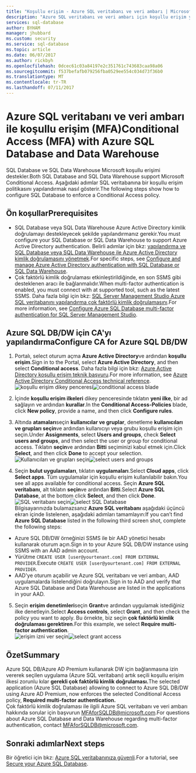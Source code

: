 ```yaml
---
title: "Koşullu erişim - Azure SQL veritabanı ve veri ambarı | Microsoft belge"
description: "Azure SQL veritabanı ve veri ambarı için koşullu erişim yapılandırma hakkında bilgi edinin."
services: sql-database
author: BYHAM
manager: jhubbard
ms.custom: security
ms.service: sql-database
ms.topic: article
ms.date: 06/07/2017
ms.author: rickbyh
ms.openlocfilehash: 0dcec61c03a84197e2c351761c743683caa98a06
ms.sourcegitcommit: f537befafb079256fba0529ee554c034d73f36b0
ms.translationtype: MT
ms.contentlocale: tr-TR
ms.lasthandoff: 07/11/2017
---
```

# <a name="conditional-access-mfa-with-azure-sql-database-and-data-warehouse"></a><span data-ttu-id="25537-103">Azure SQL veritabanı ve veri ambarı ile koşullu erişim (MFA)</span><span class="sxs-lookup"><span data-stu-id="25537-103">Conditional Access (MFA) with Azure SQL Database and Data Warehouse</span></span>  

<span data-ttu-id="25537-104">SQL Database ve SQL Data Warehouse Microsoft koşullu erişimi destekler.</span><span class="sxs-lookup"><span data-stu-id="25537-104">Both SQL Database and SQL Data Warehouse support Microsoft Conditional Access.</span></span> <span data-ttu-id="25537-105">Aşağıdaki adımlar SQL veritabanına bir koşullu erişim politikasını yapılandırmak nasıl gösterir.</span><span class="sxs-lookup"><span data-stu-id="25537-105">The following steps show how to configure SQL Database to enforce a Conditional Access policy.</span></span>  

## <a name="prerequisites"></a><span data-ttu-id="25537-106">Ön koşullar</span><span class="sxs-lookup"><span data-stu-id="25537-106">Prerequisites</span></span>  
- <span data-ttu-id="25537-107">SQL Database veya SQL Data Warehouse Azure Active Directory kimlik doğrulamayı destekleyecek şekilde yapılandırmanız gerekir.</span><span class="sxs-lookup"><span data-stu-id="25537-107">You must configure your SQL Database or SQL Data Warehouse to support Azure Active Directory authentication.</span></span> <span data-ttu-id="25537-108">Belirli adımlar için bkz: [yapılandırma ve SQL Database veya SQL Data Warehouse ile Azure Active Directory kimlik doğrulamasını yönetmek](sql-database-aad-authentication-configure.md).</span><span class="sxs-lookup"><span data-stu-id="25537-108">For specific steps, see [Configure and manage Azure Active Directory authentication with SQL Database or SQL Data Warehouse](sql-database-aad-authentication-configure.md).</span></span>  
- <span data-ttu-id="25537-109">Çok faktörlü kimlik doğrulaması etkinleştirildiğinde, en son SSMS gibi desteklenen aracı ile bağlanmalıdır.</span><span class="sxs-lookup"><span data-stu-id="25537-109">When multi-factor authentication is enabled, you must connect with at supported tool, such as the latest SSMS.</span></span> <span data-ttu-id="25537-110">Daha fazla bilgi için bkz: [SQL Server Management Studio Azure SQL veritabanını yapılandırma çok faktörlü kimlik doğrulamasını](sql-database-ssms-mfa-authentication-configure.md).</span><span class="sxs-lookup"><span data-stu-id="25537-110">For more information, see [Configure Azure SQL Database multi-factor authentication for SQL Server Management Studio](sql-database-ssms-mfa-authentication-configure.md).</span></span>  

## <a name="configure-ca-for-azure-sql-dbdw"></a><span data-ttu-id="25537-111">Azure SQL DB/DW için CA'yı yapılandırma</span><span class="sxs-lookup"><span data-stu-id="25537-111">Configure CA for Azure SQL DB/DW</span></span>  
1.  <span data-ttu-id="25537-112">Portalı, select oturum açma **Azure Active Directory**ve ardından **koşullu erişim**.</span><span class="sxs-lookup"><span data-stu-id="25537-112">Sign in to the Portal, select **Azure Active Directory**, and then select **Conditional access**.</span></span> <span data-ttu-id="25537-113">Daha fazla bilgi için bkz: [Azure Active Directory koşullu erişim teknik başvuru](https://docs.microsoft.com/en-us/azure/active-directory/active-directory-conditional-access-technical-reference).</span><span class="sxs-lookup"><span data-stu-id="25537-113">For more information, see [Azure Active Directory Conditional Access technical reference](https://docs.microsoft.com/en-us/azure/active-directory/active-directory-conditional-access-technical-reference).</span></span>  
  <span data-ttu-id="25537-114">![koşullu erişim dikey penceresi](./media/sql-database-conditional-access/conditional-access-blade.png)</span><span class="sxs-lookup"><span data-stu-id="25537-114">![conditional access blade](./media/sql-database-conditional-access/conditional-access-blade.png)</span></span> 
     
2.  <span data-ttu-id="25537-115">İçinde **koşullu erişim ilkeleri** dikey penceresinde tıklatın **yeni ilke**, bir ad sağlayın ve ardından **kurallar**.</span><span class="sxs-lookup"><span data-stu-id="25537-115">In the **Conditional Access-Policies** blade, click **New policy**, provide a name, and then click **Configure rules**.</span></span>  
3.  <span data-ttu-id="25537-116">Altında **atamaları**seçin **kullanıcılar ve gruplar**, denetleme **kullanıcıları ve grupları seçin**ve ardından kullanıcıyı veya grubu koşullu erişim için seçin.</span><span class="sxs-lookup"><span data-stu-id="25537-116">Under **Assignments**, select **Users and groups**, check **Select users and groups**, and then select the user or group for conditional access.</span></span> <span data-ttu-id="25537-117">Tıklatın **seçin**ve ardından **Bitti** seçiminizi kabul etmek için.</span><span class="sxs-lookup"><span data-stu-id="25537-117">Click **Select**, and then click **Done** to accept your selection.</span></span>  
  <span data-ttu-id="25537-118">![Kullanıcıları ve grupları seçin](./media/sql-database-conditional-access/select-users-and-groups.png)</span><span class="sxs-lookup"><span data-stu-id="25537-118">![select users and groups](./media/sql-database-conditional-access/select-users-and-groups.png)</span></span>  

4.  <span data-ttu-id="25537-119">Seçin **bulut uygulamaları**, tıklatın **uygulamaları**.</span><span class="sxs-lookup"><span data-stu-id="25537-119">Select **Cloud apps**, click **Select apps**.</span></span> <span data-ttu-id="25537-120">Tüm uygulamalar için koşullu erişim kullanılabilir bakın.</span><span class="sxs-lookup"><span data-stu-id="25537-120">You see all apps available for conditional access.</span></span> <span data-ttu-id="25537-121">Seçin **Azure SQL veritabanı**, alt tıklatın **seçin**ve ardından **Bitti**.</span><span class="sxs-lookup"><span data-stu-id="25537-121">Select **Azure SQL Database**, at the bottom click **Select**, and then click **Done**.</span></span>  
  <span data-ttu-id="25537-122">![SQL veritabanı seçin](./media/sql-database-conditional-access/select-sql-database.png)</span><span class="sxs-lookup"><span data-stu-id="25537-122">![select SQL Database](./media/sql-database-conditional-access/select-sql-database.png)</span></span>  
  <span data-ttu-id="25537-123">Bilgisayarınızda bulamazsanız **Azure SQL veritabanı** aşağıdaki üçüncü ekran içinde listelenen, aşağıdaki adımları tamamlayın:</span><span class="sxs-lookup"><span data-stu-id="25537-123">If you can’t find **Azure SQL Database** listed in the following third screen shot, complete the following steps:</span></span>   
  - <span data-ttu-id="25537-124">Azure SQL DB/DW örneğinizi SSMS ile bir AAD yönetici hesabı kullanarak oturum açın.</span><span class="sxs-lookup"><span data-stu-id="25537-124">Sign in to your Azure SQL DB/DW instance using SSMS with an AAD admin account.</span></span>  
  - <span data-ttu-id="25537-125">Yürütme `CREATE USER [user@yourtenant.com] FROM EXTERNAL PROVIDER`.</span><span class="sxs-lookup"><span data-stu-id="25537-125">Execute `CREATE USER [user@yourtenant.com] FROM EXTERNAL PROVIDER`.</span></span>  
  - <span data-ttu-id="25537-126">AAD'ye oturum açabilir ve Azure SQL veritabanı ve veri ambarı, AAD uygulamalarda listelendiğini doğrulayın.</span><span class="sxs-lookup"><span data-stu-id="25537-126">Sign in to AAD and verify that Azure SQL Database and Data Warehouse are listed in the applications in your AAD.</span></span>  

5.  <span data-ttu-id="25537-127">Seçin **erişim denetimleri**seçin **Grant**ve ardından uygulamak istediğiniz ilke denetleyin.</span><span class="sxs-lookup"><span data-stu-id="25537-127">Select **Access controls**, select **Grant**, and then check the policy you want to apply.</span></span> <span data-ttu-id="25537-128">Bu örnekte, biz seçin **çok faktörlü kimlik doğrulaması gerektiren**.</span><span class="sxs-lookup"><span data-stu-id="25537-128">For this example, we select **Require multi-factor authentication**.</span></span>  
  <span data-ttu-id="25537-129">![erişim izni ver seçin](./media/sql-database-conditional-access/grant-access.png)</span><span class="sxs-lookup"><span data-stu-id="25537-129">![select grant access](./media/sql-database-conditional-access/grant-access.png)</span></span>  

## <a name="summary"></a><span data-ttu-id="25537-130">Özet</span><span class="sxs-lookup"><span data-stu-id="25537-130">Summary</span></span>  
<span data-ttu-id="25537-131">Azure SQL DB/Azure AD Premium kullanarak DW için bağlanmasına izin vererek seçilen uygulama (Azure SQL veritabanı) artık seçili koşullu erişim ilkesi zorunlu kılar **gerekli çok faktörlü kimlik doğrulaması.**</span><span class="sxs-lookup"><span data-stu-id="25537-131">The selected application (Azure SQL Database) allowing to connect to Azure SQL DB/DW using Azure AD Premium, now enforces the selected Conditional Access policy, **Required multi-factor authentication.**</span></span>  
<span data-ttu-id="25537-132">Çok faktörlü kimlik doğrulaması ile ilgili Azure SQL veritabanı ve veri ambarı hakkında sorular için başvurun MFAforSQLDB@microsoft.com.</span><span class="sxs-lookup"><span data-stu-id="25537-132">For questions about Azure SQL Database and Data Warehouse regarding multi-factor authentication, contact MFAforSQLDB@microsoft.com.</span></span>  

## <a name="next-steps"></a><span data-ttu-id="25537-133">Sonraki adımlar</span><span class="sxs-lookup"><span data-stu-id="25537-133">Next steps</span></span>  

<span data-ttu-id="25537-134">Bir öğretici için bkz: [Azure SQL veritabanınıza güvenli](sql-database-security-tutorial.md).</span><span class="sxs-lookup"><span data-stu-id="25537-134">For a tutorial, see [Secure your Azure SQL Database](sql-database-security-tutorial.md).</span></span>
